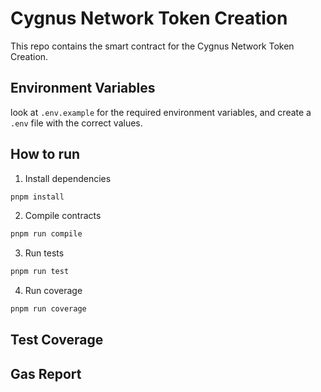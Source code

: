 # Cygnus Network Token Creation

This repo contains the smart contract for the Cygnus Network Token Creation.

## Environment Variables

look at `.env.example` for the required environment variables, and create a `.env` file with the correct values.

## How to run

1. Install dependencies

```bash
pnpm install
```

2. Compile contracts

```bash
pnpm run compile
```

3. Run tests

```bash
pnpm run test
```

4. Run coverage

```bash
pnpm run coverage
```

## Test Coverage



## Gas Report


